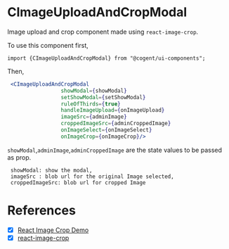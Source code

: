 # CImageUploadAndCropModal

Image upload and crop component made using `react-image-crop`.

To use this component first,

```text
import {CImageUploadAndCropModal} from "@cogent/ui-components";
```
Then,
```jsx harmony
 <CImageUploadAndCropModal
                 showModal={showModal}
                 setShowModal={setShowModal}
                 ruleOfThirds={true}
                 handleImageUpload={onImageUpload}
                 imageSrc={adminImage}
                 croppedImageSrc={adminCroppedImage}
                 onImageSelect={onImageSelect}
                 onImageCrop={onImageCrop}/>

```

`showModal`,`adminImage`,`adminCroppedImage` are the state values to be passed as prop.

```text
 showModal: show the modal,
 imageSrc : blob url for the original Image selected,
 croppedImageSrc: blob url for cropped Image
```
# References

-[x] [React Image Crop Demo](https://codesandbox.io/s/72py4jlll6)
-[x] [react-image-crop](https://www.npmjs.com/package/react-image-crop)
